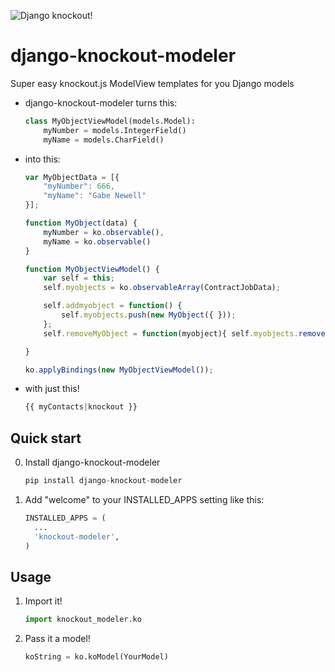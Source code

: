 ![Django knockout!](http://i.imgur.com/Nf7Vxq6.gif)

django-knockout-modeler
==============

Super easy knockout.js ModelView templates for you Django models

* django-knockout-modeler turns this:

    ```python
    class MyObjectViewModel(models.Model):
        myNumber = models.IntegerField()
        myName = models.CharField()

    ```

* into this:

    ```javascript
    var MyObjectData = [{   
        "myNumber": 666,
        "myName": "Gabe Newell"
    }];
    
    function MyObject(data) {
        myNumber = ko.observable(),
        myName = ko.observable()
    }

    function MyObjectViewModel() { 
        var self = this;
        self.myobjects = ko.observableArray(ContractJobData);

        self.addmyobject = function() {
            self.myobjects.push(new MyObject({ }));
        };
        self.removeMyObject = function(myobject){ self.myobjects.remove(myobject) };

    }

    ko.applyBindings(new MyObjectViewModel());
    ```

* with just this!

    ```python
    {{ myContacts|knockout }}
    ```

Quick start
------------

0. Install django-knockout-modeler

    ```python
    pip install django-knockout-modeler
    ```

1. Add "welcome" to your INSTALLED_APPS setting like this:

    ```python
    INSTALLED_APPS = (
      ...
      'knockout-modeler',
    )
    ```

Usage
---------

1. Import it!

    ```python
    import knockout_modeler.ko
    ```

2. Pass it a model!

    ```python
    koString = ko.koModel(YourModel)
    ```

